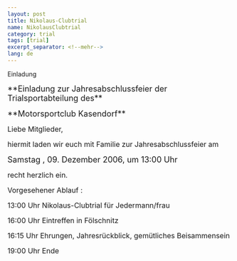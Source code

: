 ```yaml
---
layout: post
title: Nikolaus-Clubtrial
name: NikolausClubtrial
category: trial
tags: [trial]
excerpt_separator: <!--mehr-->
lang: de
---
```


Einladung

<!--mehr-->



<meta http-equiv="CONTENT-TYPE" content="text/html; charset=utf-8"/>

<title></title>

<meta name="GENERATOR" content="OpenOffice.org 2.0  (Linux)"/>

<meta name="CREATED" content="20061203;19430900"/>

<meta name="CHANGED" content="20061203;20200800"/> 	 	 	 	 	<style type="text/css">

<!--

@page { size: 8.27in 11.69in; margin: 0.79in }

P { margin-bottom: 0.08in }

-->

</style>

<p style="margin-bottom: 0in;">           

<p style="margin-bottom: 0in;">

<p style="margin-bottom: 0in;">

<p style="margin-bottom: 0in;">

<p style="margin-bottom: 0in;"> <font size="4">**Einladung zur Jahresabschlussfeier der Trialsportabteilung des**</font>

<p style="margin-bottom: 0in;">                                        <font size="4">**Motorsportclub Kasendorf**</font>

<p style="margin-bottom: 0in;">

<p style="margin-bottom: 0in;">

<p style="margin-bottom: 0in;"><font size="3">Liebe Mitglieder,</font>

<p style="margin-bottom: 0in;">

<p style="margin-bottom: 0in;"><font size="3">hiermit laden wir euch mit Familie zur Jahresabschlussfeier am </font>

<p style="margin-bottom: 0in;">

<p style="margin-bottom: 0in;">             <font size="3"><font size="4">Samstag , 09. Dezember 2006, um 13:00 Uhr </font></font>

<p style="margin-bottom: 0in;"><font size="3">recht herzlich ein.</font>

<p style="margin-bottom: 0in;">

<p style="margin-bottom: 0in;">

<p style="margin-bottom: 0in;"><font size="3">Vorgesehener Ablauf :</font>

<p style="margin-bottom: 0in;">

<p style="margin-bottom: 0in;"><font size="3">13:00 Uhr                      Nikolaus-Clubtrial f&uuml;r Jedermann/frau

</font>

<p style="margin-bottom: 0in;">

<p style="margin-bottom: 0in;"><font size="3">16:00 Uhr                      Eintreffen in F&ouml;lschnitz</font>

<p style="margin-bottom: 0in;">

<p style="margin-bottom: 0in;"><font size="3">16:15 Uhr                       Ehrungen, Jahresr&uuml;ckblick, gem&uuml;tliches Beisammensein</font>

<p style="margin-bottom: 0in;">

<p style="margin-bottom: 0in;"><font size="3">19:00 Uhr                       Ende</font>

<p style="margin-bottom: 0in;">

<p style="margin-bottom: 0in;">

<font size="3">  </font>

<p style="margin-bottom: 0in;">

<p style="margin-bottom: 0in;">

<p style="margin-bottom: 0in;">

